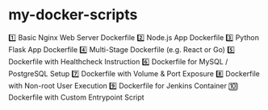# my-docker-scripts

1️⃣ Basic Nginx Web Server Dockerfile
2️⃣ Node.js App Dockerfile
3️⃣ Python Flask App Dockerfile
4️⃣ Multi-Stage Dockerfile (e.g. React or Go)
5️⃣ Dockerfile with Healthcheck Instruction
6️⃣ Dockerfile for MySQL / PostgreSQL Setup
7️⃣ Dockerfile with Volume & Port Exposure
8️⃣ Dockerfile with Non-root User Execution
9️⃣ Dockerfile for Jenkins Container
🔟 Dockerfile with Custom Entrypoint Script